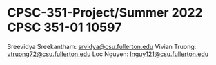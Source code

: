 # CPSC-351-Project/Summer 2022 CPSC 351-01 10597
Sreevidya Sreekantham: srvidya@csu.fullerton.edu
Vivian Truong: vtruong72@csu.fullerton.edu
Loc Nguyen: lnguy121@csu.fullerton.edu
